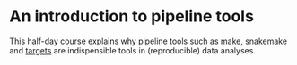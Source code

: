 # An introduction to pipeline tools

This half-day course explains why pipeline tools such as [make](https://www.gnu.org/software/make/), [snakemake](https://snakemake.readthedocs.io/en/stable/tutorial/short.html) and [targets](https://books.ropensci.org/targets/) are indispensible tools in (reproducible) data analyses.


